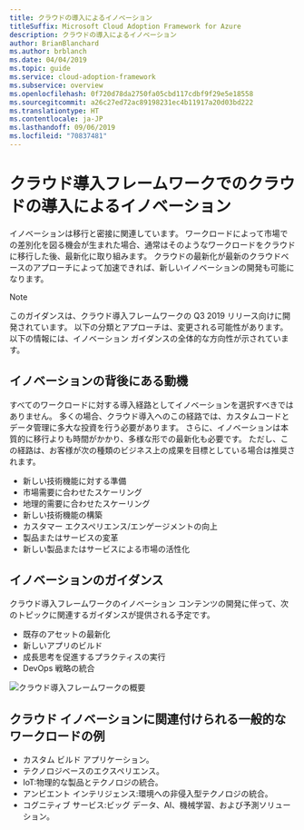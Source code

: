 ```yaml
---
title: クラウドの導入によるイノベーション
titleSuffix: Microsoft Cloud Adoption Framework for Azure
description: クラウドの導入によるイノベーション
author: BrianBlanchard
ms.author: brblanch
ms.date: 04/04/2019
ms.topic: guide
ms.service: cloud-adoption-framework
ms.subservice: overview
ms.openlocfilehash: 0f720d78da2750fa05cbd117cdbf9f29e5e18558
ms.sourcegitcommit: a26c27ed72ac89198231ec4b11917a20d03bd222
ms.translationtype: HT
ms.contentlocale: ja-JP
ms.lasthandoff: 09/06/2019
ms.locfileid: "70837481"
---
```

# <a name="innovation-through-cloud-adoption-in-the-cloud-adoption-framework"></a>クラウド導入フレームワークでのクラウドの導入によるイノベーション

イノベーションは移行と密接に関連しています。 ワークロードによって市場での差別化を図る機会が生まれた場合、通常はそのようなワークロードをクラウドに移行した後、最新化に取り組みます。 クラウドの最新化が最新のクラウドベースのアプローチによって加速できれば、新しいイノベーションの開発も可能になります。

> [!NOTE]
> このガイダンスは、クラウド導入フレームワークの Q3 2019 リリース向けに開発されています。 以下の分類とアプローチは、変更される可能性があります。 以下の情報には、イノベーション ガイダンスの全体的な方向性が示されています。

## <a name="motivations-behind-innovation"></a>イノベーションの背後にある動機

すべてのワークロードに対する導入経路としてイノベーションを選択すべきではありません。 多くの場合、クラウド導入へのこの経路では、カスタムコードとデータ管理に多大な投資を行う必要があります。 さらに、イノベーションは本質的に移行よりも時間がかかり、多様な形での最新化も必要です。 ただし、この経路は、お客様が次の種類のビジネス上の成果を目標としている場合は推奨されます。

- 新しい技術機能に対する準備
- 市場需要に合わせたスケーリング
- 地理的需要に合わせたスケーリング
- 新しい技術機能の構築
- カスタマー エクスペリエンス/エンゲージメントの向上
- 製品またはサービスの変革
- 新しい製品またはサービスによる市場の活性化

## <a name="innovation-guidance"></a>イノベーションのガイダンス

クラウド導入フレームワークのイノベーション コンテンツの開発に伴って、次のトピックに関連するガイダンスが提供される予定です。

- 既存のアセットの最新化
- 新しいアプリのビルド
- 成長思考を促進するプラクティスの実行
- DevOps 戦略の統合

![クラウド導入フレームワークの概要](../_images/cloud-adoption-framework-overview.png)

## <a name="common-workload-examples-associated-with-a-cloud-innovation"></a>クラウド イノベーションに関連付けられる一般的なワークロードの例

- カスタム ビルド アプリケーション。
- テクノロジベースのエクスペリエンス。
- IoT:物理的な製品とテクノロジの統合。
- アンビエント インテリジェンス:環境への非侵入型テクノロジの統合。
- コグニティブ サービス:ビッグ データ、AI、機械学習、および予測ソリューション。
